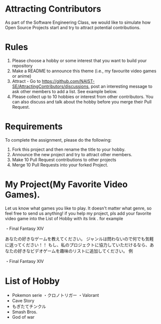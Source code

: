 # Attracting Contributors
As part of the Software Engineering Class, we would like to simulate how Open Source Projects start and try to attract potential contributions.

# Rules

1. Please choose a hobby or some interest that you want to build your repository
2. Make a README to announce this theme (i.e., my favourite video games or anime)
3. Attract - Go to https://github.com/NAIST-SE/AttractingContributors/discussions, post an interesting message to ask other members to add a list. See example below.
4. Please collect up to 10 hobbies or interest from other contributors. You can also discuss and talk about the hobby before you merge their Pull Request.

# Requirements
To complete the assignment, please do the following:
1. Fork this project and then rename the title to your hobby. 
2. Announce the new project and try to attract other members.
3. Make 10 Pull Request contributions to other projects
4. Merge 10 Pull Requests into your forked Project.

# My Project(My Favorite Video Games).
Let us know what games you like to play.
It doesn't matter what genre, so feel free to send us anything!
if you help my project, pls add your favorite video game into the List of Hobby with its link . for example

・Final Fantasy XIV

あなたの好きなゲームを教えてください。
ジャンルは問わないので何でも気軽に送ってください！！
もし、私のプロジェクトに協力していただけるなら、あなたの好きなビデオゲームを趣味のリストに追加してください。
例

・Final Fantasy XIV


# List of Hobby
- Pokemon serie
・クロノトリガー
・Valorant
- Cave Story
- もぎたてチンクル
- Smash Bros.
- God of war
